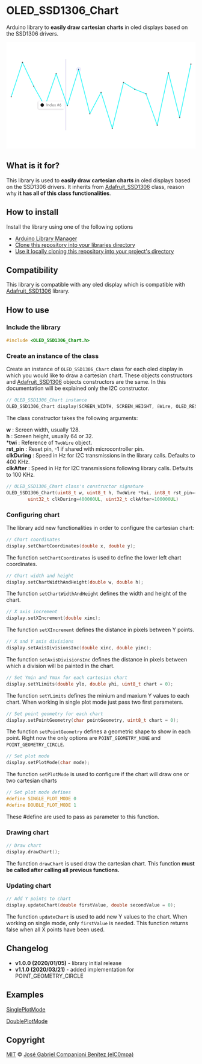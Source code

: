 # OLED_SSD1306_Chart

Arduino library to **easily draw cartesian charts** in oled displays based on the SSD1306 drivers.

![](LineChart.gif)

## What is it for?

This library is used to **easily draw cartesian charts** in oled displays based on the SSD1306 drivers. It inherits from [Adafruit_SSD1306](https://github.com/adafruit/Adafruit_SSD1306) class, reason why **it has all of this class functionalities**.

## How to install

Install the library using one of the following options

- [Arduino Library Manager](https://www.arduino.cc/en/Guide/Libraries)
- [Clone this repository into your libraries directory](https://help.github.com/articles/cloning-a-repository/)
- [Use it locally cloning this repository into your project's directory](https://help.github.com/articles/cloning-a-repository/)

## Compatibility
This library is compatible with any oled display which is compatible with [Adafruit_SSD1306](https://github.com/adafruit/Adafruit_SSD1306) library.

## How to use

### **Include the library**

``` c++
#include <OLED_SSD1306_Chart.h>
```

### **Create an instance of the class**

Create an instance of `OLED_SSD1306_Chart` class for each oled display in which you would like to draw a cartesian chart. These objects constructors and [Adafruit_SSD1306](https://github.com/adafruit/Adafruit_SSD1306) objects constructors are the same. In this documentation will be explained only the I2C constructor.

```c++
// OLED_SSD1306_Chart instance
OLED_SSD1306_Chart display(SCREEN_WIDTH, SCREEN_HEIGHT, &Wire, OLED_RESET);
```

The class constructor takes the following arguments:

**w** : Screen width, usually 128.  
**h** : Screen height, usually 64 or 32.  
***twi** : Reference of `TwoWire` object.  
**rst_pin** : Reset pin, -1 if shared with microcontroller pin.  
**clkDuring** : Speed in Hz for I2C transmissions in the library calls. Defaults to 400 KHz.  
**clkAfter** : Speed in Hz for I2C transmissions following library calls. Defaults to 100 KHz.  


```c++
// OLED_SSD1306_Chart class's constructor signature
OLED_SSD1306_Chart(uint8_t w, uint8_t h, TwoWire *twi, int8_t rst_pin=-1,
        uint32_t clkDuring=400000UL, uint32_t clkAfter=100000UL)
```

### **Configuring chart**

The library add new functionalities in order to configure the cartesian chart: 
```c++
// Chart coordinates 
display.setChartCoordinates(double x, double y);
```
The function `setChartCoordinates` is used to define the lower left chart coordinates.

```c++
// Chart width and height
display.setChartWidthAndHeight(double w, double h);
```
The function `setChartWidthAndHeight` defines the width and height of the chart.  

```c++
// X axis increment
display.setXIncrement(double xinc);
```
The function `setXIncrement` defines the distance in pixels between Y points.  

```c++
// X and Y axis divisions
display.setAxisDivisionsInc(double xinc, double yinc);
```
The function `setAxisDivisionsInc` defines the distance in pixels between which a division will be painted in the chart.  

```c++
// Set Ymin and Ymax for each cartesian chart
display.setYLimits(double ylo, double yhi, uint8_t chart = 0);
```
The function `setYLimits` defines the minium and maxium Y values to each chart. When working in single plot mode just pass two first parameters. 

```c++
// Set point geometry for each chart
display.setPointGeometry(char pointGeometry, uint8_t chart = 0);
```
The function `setPointGeometry` defines a geometric shape to show in each point. Right now the only options are `POINT_GEOMETRY_NONE` and `POINT_GEOMETRY_CIRCLE`. 

```c++
// Set plot mode
display.setPlotMode(char mode);
```
The function `setPlotMode` is used to configure if the chart will draw one or two cartesian charts 

```c++
// Set plot mode defines
#define SINGLE_PLOT_MODE 0
#define DOUBLE_PLOT_MODE 1
```
These #define are used to pass as parameter to this function.  

### **Drawing chart**

```c++
// Draw chart
display.drawChart(); 
```
The function `drawChart` is used draw the cartesian chart. This function **must be called after calling all previous functions.**

### **Updating chart**

```c++
// Add Y points to chart
display.updateChart(double firstValue, double secondValue = 0);
```
The function `updateChart` is used to add new Y values to the chart. When working on single mode, only `firstValue` is needed. This function returns false when all X points have been used.  

  ## Changelog  
  - **v1.0.0 (2020/01/05)** - library initial release
  - **v1.1.0 (2020/03/21)** - added implementation for POINT_GEOMETRY_CIRCLE
    
  ## Examples

  [SinglePlotMode](https://github.com/elC0mpa/OLED_SSD1306_Chart/blob/master/examples/SinglePlotMode/SinglePlotMode.ino)

  [DoublePlotMode](https://github.com/elC0mpa/OLED_SSD1306_Chart/blob/master/examples/DoublePlotMode/DoublePlotMode.ino)

## Copyright

[MIT](../LICENSE.md) © [José Gabriel Companioni Benítez (elC0mpa)](https://github.com/elC0mpa)